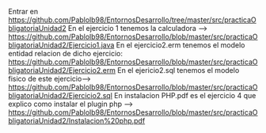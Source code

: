 Entrar en https://github.com/Pablolb98/EntornosDesarrollo/tree/master/src/practicaObligatoriaUnidad2
En el ejercicio 1 tenemos la calculadora --> https://github.com/Pablolb98/EntornosDesarrollo/blob/master/src/practicaObligatoriaUnidad2/Ejercicio1.java
En el ejercicio2.erm tenemos el modelo entidad relacion de dicho ejercicio: https://github.com/Pablolb98/EntornosDesarrollo/blob/master/src/practicaObligatoriaUnidad2/Ejercicio2.erm
En el ejericio2.sql tenemos el modelo fisico de este ejercicio--> https://github.com/Pablolb98/EntornosDesarrollo/blob/master/src/practicaObligatoriaUnidad2/Ejercicio2.sql 
En instalacion PHP.pdf es el ejercicio 4 que explico como instalar el plugin php --> https://github.com/Pablolb98/EntornosDesarrollo/blob/master/src/practicaObligatoriaUnidad2/Instalacion%20php.pdf

